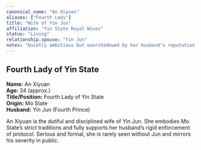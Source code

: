 ```yaml
---
canonical_name: "An Xiyuan"
aliases: ["Fourth Lady"]
title: "Wife of Yin Jun"
affiliation: "Yin State Royal Wives"
status: "Living"
relationship.spouse: "Yin Jun"
notes: "Quietly ambitious but overshadowed by her husband’s reputation. Keeps her dignity and composure in court."
---
```

## Fourth Lady of Yin State  
**Name:** An Xiyuan  
**Age:** 24 (approx.)  
**Title/Position:** Fourth Lady of Yin State  
**Origin:** Mo State  
**Husband:** Yin Jun (Fourth Prince)

An Xiyuan is the dutiful and disciplined wife of Yin Jun. She embodies Mo State’s strict traditions and fully supports her husband’s rigid enforcement of protocol. Serious and formal, she is rarely seen without Jun and mirrors his severity in public.
